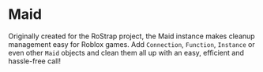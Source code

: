 # Maid

Originally created for the RoStrap project, the Maid instance makes cleanup management easy for Roblox games. Add `Connection`, `Function`, `Instance` or even other `Maid` objects and clean them all up with an easy, efficient and hassle-free call!
